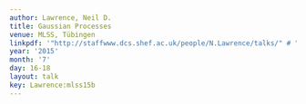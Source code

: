 ```yaml
---
author: Lawrence, Neil D.
title: Gaussian Processes
venue: MLSS, Tübingen
linkpdf: '"http://staffwww.dcs.shef.ac.uk/people/N.Lawrence/talks/" # "gp_mlss15b.pdf"'
year: '2015'
month: '7'
day: 16-18
layout: talk
key: Lawrence:mlss15b
---
```

